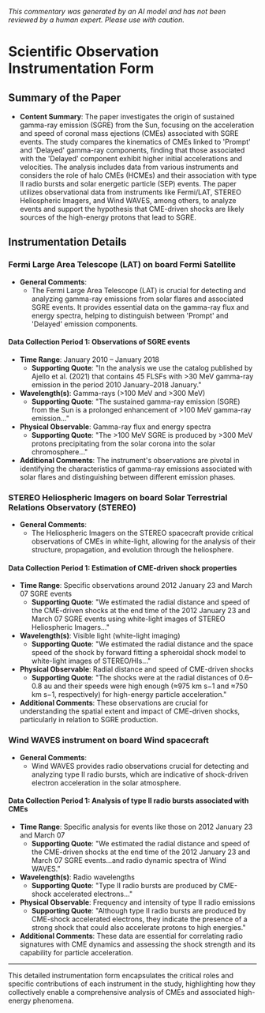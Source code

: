 _This commentary was generated by an AI model and has not been reviewed by a human expert. Please use with caution._

# Scientific Observation Instrumentation Form

## Summary of the Paper
- **Content Summary**: The paper investigates the origin of sustained gamma-ray emission (SGRE) from the Sun, focusing on the acceleration and speed of coronal mass ejections (CMEs) associated with SGRE events. The study compares the kinematics of CMEs linked to 'Prompt' and 'Delayed' gamma-ray components, finding that those associated with the 'Delayed' component exhibit higher initial accelerations and velocities. The analysis includes data from various instruments and considers the role of halo CMEs (HCMEs) and their association with type II radio bursts and solar energetic particle (SEP) events. The paper utilizes observational data from instruments like Fermi/LAT, STEREO Heliospheric Imagers, and Wind WAVES, among others, to analyze events and support the hypothesis that CME-driven shocks are likely sources of the high-energy protons that lead to SGRE.

## Instrumentation Details

### Fermi Large Area Telescope (LAT) on board Fermi Satellite
- **General Comments**:
   - The Fermi Large Area Telescope (LAT) is crucial for detecting and analyzing gamma-ray emissions from solar flares and associated SGRE events. It provides essential data on the gamma-ray flux and energy spectra, helping to distinguish between 'Prompt' and 'Delayed' emission components.

#### Data Collection Period 1: Observations of SGRE events
- **Time Range**: January 2010 – January 2018
   - **Supporting Quote**: "In the analysis we use the catalog published by Ajello et al. (2021) that contains 45 FLSFs with >30 MeV gamma-ray emission in the period 2010 January–2018 January."
- **Wavelength(s)**: Gamma-rays (>100 MeV and >300 MeV)
   - **Supporting Quote**: "The sustained gamma-ray emission (SGRE) from the Sun is a prolonged enhancement of >100 MeV gamma-ray emission..."
- **Physical Observable**: Gamma-ray flux and energy spectra
   - **Supporting Quote**: "The >100 MeV SGRE is produced by >300 MeV protons precipitating from the solar corona into the solar chromosphere..."
- **Additional Comments**: The instrument's observations are pivotal in identifying the characteristics of gamma-ray emissions associated with solar flares and distinguishing between different emission phases.

### STEREO Heliospheric Imagers on board Solar Terrestrial Relations Observatory (STEREO)
- **General Comments**:
   - The Heliospheric Imagers on the STEREO spacecraft provide critical observations of CMEs in white-light, allowing for the analysis of their structure, propagation, and evolution through the heliosphere.

#### Data Collection Period 1: Estimation of CME-driven shock properties
- **Time Range**: Specific observations around 2012 January 23 and March 07 SGRE events
   - **Supporting Quote**: "We estimated the radial distance and speed of the CME-driven shocks at the end time of the 2012 January 23 and March 07 SGRE events using white-light images of STEREO Heliospheric Imagers..."
- **Wavelength(s)**: Visible light (white-light imaging)
   - **Supporting Quote**: "We estimated the radial distance and the space speed of the shock by forward fitting a spheroidal shock model to white-light images of STEREO/HIs..."
- **Physical Observable**: Radial distance and speed of CME-driven shocks
   - **Supporting Quote**: "The shocks were at the radial distances of 0.6–0.8 au and their speeds were high enough (≈975 km s−1 and ≈750 km s−1, respectively) for high-energy particle acceleration."
- **Additional Comments**: These observations are crucial for understanding the spatial extent and impact of CME-driven shocks, particularly in relation to SGRE production.

### Wind WAVES instrument on board Wind spacecraft
- **General Comments**:
   - Wind WAVES provides radio observations crucial for detecting and analyzing type II radio bursts, which are indicative of shock-driven electron acceleration in the solar atmosphere.

#### Data Collection Period 1: Analysis of type II radio bursts associated with CMEs
- **Time Range**: Specific analysis for events like those on 2012 January 23 and March 07
   - **Supporting Quote**: "We estimated the radial distance and speed of the CME-driven shocks at the end time of the 2012 January 23 and March 07 SGRE events...and radio dynamic spectra of Wind WAVES."
- **Wavelength(s)**: Radio wavelengths
   - **Supporting Quote**: "Type II radio bursts are produced by CME-shock accelerated electrons..."
- **Physical Observable**: Frequency and intensity of type II radio emissions
   - **Supporting Quote**: "Although type II radio bursts are produced by CME-shock accelerated electrons, they indicate the presence of a strong shock that could also accelerate protons to high energies."
- **Additional Comments**: These data are essential for correlating radio signatures with CME dynamics and assessing the shock strength and its capability for particle acceleration.

---

This detailed instrumentation form encapsulates the critical roles and specific contributions of each instrument in the study, highlighting how they collectively enable a comprehensive analysis of CMEs and associated high-energy phenomena.
